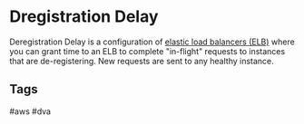 # Dregistration Delay

Deregistration Delay is a configuration of [elastic load balancers (ELB)](../202309150457) where you can grant time to an ELB to complete "in-flight" requests to instances that are de-registering. New requests are sent to any healthy instance.  

## Tags
#aws #dva
